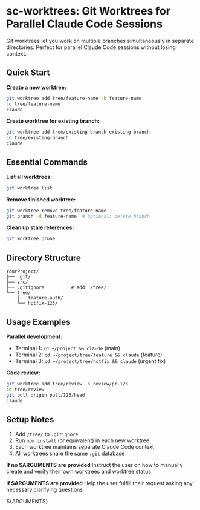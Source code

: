 # sc-worktrees: Git Worktrees for Parallel Claude Code Sessions

Git worktrees let you work on multiple branches simultaneously in separate directories. Perfect for parallel Claude Code sessions without losing context.

## Quick Start

**Create a new worktree:**

```bash
git worktree add tree/feature-name -b feature-name
cd tree/feature-name
claude
```

**Create worktree for existing branch:**

```bash
git worktree add tree/existing-branch existing-branch
cd tree/existing-branch
claude
```

## Essential Commands

**List all worktrees:**

```bash
git worktree list
```

**Remove finished worktree:**

```bash
git worktree remove tree/feature-name
git branch -d feature-name  # optional: delete branch
```

**Clean up stale references:**

```bash
git worktree prune
```

## Directory Structure

```
YourProject/
├── .git/
├── src/
├── .gitignore          # add: /tree/
└── tree/
    ├── feature-auth/
    └── hotfix-123/
```

## Usage Examples

**Parallel development:**

- Terminal 1: `cd ~/project && claude` (main)
- Terminal 2: `cd ~/project/tree/feature && claude` (feature)
- Terminal 3: `cd ~/project/tree/hotfix && claude` (urgent fix)

**Code review:**

```bash
git worktree add tree/review -b review/pr-123
cd tree/review
git pull origin pull/123/head
claude
```

## Setup Notes

1. Add `/tree/` to `.gitignore`
2. Run `npm install` (or equivalent) in each new worktree
3. Each worktree maintains separate Claude Code context
4. All worktrees share the same `.git` database

**If no $ARGUMENTS are provided** Instruct the user on how to manually create and verify their own worktrees and worktree status

**If $ARGUMENTS are provided** Help the user fulfill their request asking any necessary clarifying questions

${ARGUMENTS}
